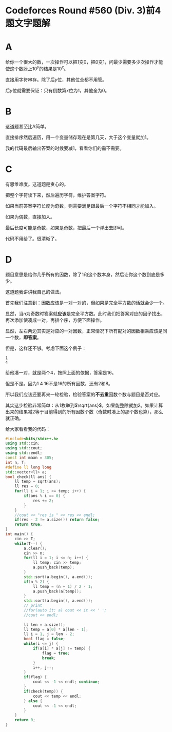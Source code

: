 # Codeforces Round #560 (Div. 3)前4题文字题解

# A

给你一个很大的数，一次操作可以把1变0，把0变1，问最少需要多少次操作才能使这个数膜上$10^y$的结果是$10^x$。

直接用字符串存。除了后$y$位，其他位全都不用管。

后$y$位就需要保证：只有倒数第$x$位为$1$，其他全为$0$。

# B

这道题甚至比A简单。

直接排序然后遍历，用一个变量储存现在是第几天，大于这个变量就加1。

我的代码最后输出答案的时候要减1，看看你们的需不需要。

# C

有思维难度。这道题是贪心的。

把整个字符读下来，然后遍历字符，维护答案字符。

如果当前答案字符长度为奇数，则需要满足跟最后一个字符不相同才能加入。

如果为偶数，直接加入。

最后长度可能是奇数，如果是奇数，把最后一个弹出去即可。

代码不用给了。很清晰了。

# D

题目意思是给你几乎所有的因数，除了1和这个数本身，然后让你这个数到底是多少。

这道题我讲讲我自己的做法。

首先我们注意到：因数应该是一对一对的，但如果是完全平方数的话就会少一个。

显然，当$n$为奇数时答案就**应该**是完全平方数。此时我们把答案对应的因子找出，再次添加使凑成一对，再排个序，方便下面操作。

显然，左右两边其实是对应的一对因数，正常情况下所有配对的因数相乘应该是同一个数，**即答案**。

但是，这样还不够。考虑下面这个例子：

```
1
4
```

给他凑一对，就是两个4，按照上面的依据，答案是16。

但是不是。因为1 4 16不是16的所有因数，还有2和8。

所以我们应该还要再来一轮检验，检验答案的**不去重**因数个数与题目是否对应。

其实这步检验非常简单：从$1$枚举到$\sqrt{ans}$，如果能整除就加2。如果计算出来的结果减2等于目前得到的所有因数个数（奇数时凑上的那个数也算），那么就正确。

给大家看看我的代码：

```cpp
#include<bits/stdc++.h>
using std::cin;
using std::cout;
using std::endl;
const int maxn = 305;
int n, T;
#define ll long long
std::vector<ll> a;
bool check(ll ans) {
	ll temp = sqrt(ans);
	ll res = 0;
	for(ll i = 1; i <= temp; i++) {
		if(ans % i == 0) {
			res += 2;
		}
	}
	//cout << "res is " << res << endl;
	if(res - 2 != a.size()) return false;
	return true;
}
int main() {
	cin >> T;
	while(T--) {
		a.clear();
		cin >> n;
		for(ll i = 1; i <= n; i++) {
			ll temp; cin >> temp;
			a.push_back(temp);
		}
		std::sort(a.begin(), a.end());
		if(n % 2) {
			ll temp = (n + 1) / 2 - 1;
			a.push_back(a[temp]);
		}
		std::sort(a.begin(), a.end());
		// print
		//for(auto it: a) cout << it << ' ';
		//cout << endl;
		
		ll len = a.size();
		ll temp = a[0] * a[len - 1];
		ll i = 1, j = len - 2;
		bool flag = false;
		while(i <= j) {
			if(a[i] * a[j] != temp) {
				flag = true;
				break;
			}
			i++, j--;
		}
		if(flag) {
			cout << -1 << endl; continue;
		}
		if(check(temp)) {
			cout << temp << endl;
		} else {
			cout << -1 << endl;
		}
	}
	return 0;
}
```

